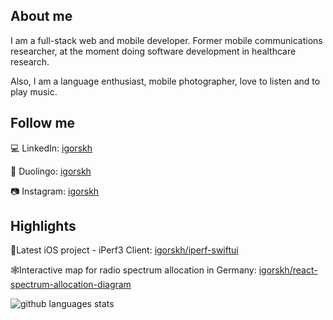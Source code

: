 ## About me
I am a full-stack web and mobile developer. Former mobile communications researcher, at the moment doing software development in healthcare research.

Also, I am a language enthusiast, mobile photographer, love to listen and to play music.

## Follow me

💻 LinkedIn: [igorskh](https://linkedin.com/in/igorskh)

🦉 Duolingo: [igorskh](https://duolingo.com/igorskh)

📷 Instagram: [igorskh](https://www.instagram.com/igorskh/)

## Highlights
🍏Latest iOS project - iPerf3 Client: [igorskh/iperf-swiftui](https://github.com/igorskh/iperf-swiftui)

🕸Interactive map for radio spectrum allocation in Germany: [igorskh/react-spectrum-allocation-diagram](https://github.com/igorskh/react-spectrum-allocation-diagram)

![github languages stats](https://github-readme-stats.vercel.app/api/top-langs/?username=igorskh&layout=compact&theme=blue-green&hide=c,html)

